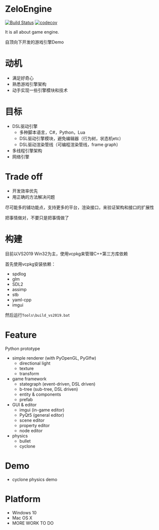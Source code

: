 # ZeloEngine

[![Build Status](https://travis-ci.org/gujans/travis-gtest-cmake-example.svg?branch=master)](https://travis-ci.org/gujans/travis-gtest-cmake-example) [![codecov](https://codecov.io/gh/gujans/travis-gtest-cmake-example/branch/master/graph/badge.svg)](https://codecov.io/gh/gujans/travis-gtest-cmake-example)

It is all about game engine.

自顶向下开发的游戏引擎Demo

# 动机

* 满足好奇心
* 熟悉游戏引擎架构
* 动手实现一些引擎模块和技术

# 目标

* DSL驱动引擎
    * 多种脚本语言，C#，Python，Lua
    * DSL驱动引擎模块，避免编辑器（行为树，状态机etc）
    * DSL驱动渲染管线（可编程渲染管线，frame graph）
* 多线程引擎架构
* 网络引擎

# Trade off

* 开发效率优先
* 用正确的方法解决问题

尽可能多的铺功能点，支持更多的平台，渲染接口，来验证架构和接口的扩展性

把事情做对，不要只是把事情做了

# 构建

目前以VS2019 Win32为主，使用vcpkg来管理C++第三方库依赖

首先使用vcpkg安装依赖：
* spdlog
* glm
* SDL2
* assimp
* stb
* yaml-cpp
* imgui

然后运行`Tools\build_vs2019.bat`

# Feature

Python prototype
* simple renderer (with PyOpenGL, PyGlfw)
    * directional light
    * texture
    * transform
* game framework
    * stategraph (event-driven, DSL driven)
    * b-tree (sub-tree, DSL driven)
    * entity & components
    * prefab
* GUI & editor
    * imgui (in-game editor)
    * PyQt5 (general editor)
    * scene editor
    * property editor
    * node editor
* physics
    * bullet
    * cyclone

# Demo

* cyclone physics demo

# Platform

* Windows 10
* Mac OS X
* MORE WORK TO DO
